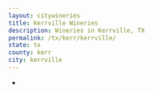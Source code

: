 ```yaml
---
layout: citywineries
title: Kerrville Wineries
description: Wineries in Kerrville, TX
permalink: /tx/kerr/kerrville/
state: tx
county: kerr
city: kerrville
---
```

-
